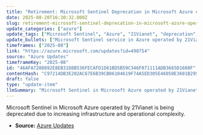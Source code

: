 ```yaml
---
title: "Retirement: Microsoft Sentinel Deprecation in Microsoft Azure operated by 21Vianet Announcement"
date: 2025-08-20T16:30:32.000Z
slug: retirement-microsoft-sentinel-deprecation-in-microsoft-azure-operated-by-21vianet-announcement
update_categories: ["azure"]
update_tags: ["Microsoft Sentinel", "Azure", "21Vianet", "deprecation", "cloud services"]
update_bullets: ["Microsoft Sentinel service in Azure operated by 21Vianet will be retired.", "Decision based on increasing infrastructure and operational complexity.", "Aim to maintain high standards of protection and reliability for customers."]
timeframes: ["2025-08"]
link: "https://azure.microsoft.com/updates?id=498754"
source: "Azure Updates"
timeframeKey: "2025-08"
id: "46AFA7208892E8EB31D8B536FECAFD1D61BD5B59C346F071111ADB3665D1608F"
contentHash: "C97214DB3E202AC67E6B39CB06104619F74A5ED305E46050E3601B295FD893A0"
draft: false
type: "update-item"
llmSummary: "Microsoft Sentinel in Microsoft Azure operated by 21Vianet is being deprecated due to increasing infrastructure and operational complexity."
---
```


Microsoft Sentinel in Microsoft Azure operated by 21Vianet is being deprecated due to increasing infrastructure and operational complexity.

- **Source:** [Azure Updates](https://azure.microsoft.com/updates?id=498754)
